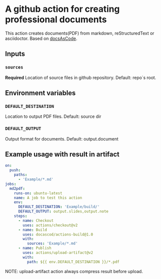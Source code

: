 # A github action for creating professional documents

This action creates documents(PDF) from markdown, reStructuredText or asciidoctor.
Based on [docsAsCode](https://github.com/docascod/DocsAsCode).

## Inputs

### `sources`

**Required** Location of source files in github repository. Default: repo´s root.

## Environment variables

### `DEFAULT_DESTINATION`

Location to output PDF files. Default: source dir

### `DEFAULT_OUTPUT`

Output format for documents. Default: output.document

## Example usage with result in artifact

```yml
on:
  push:
    paths: 
      - 'Example/*.md'
jobs:
  md2pdf:
    runs-on: ubuntu-latest
    name: A job to test this action
    env:
      DEFAULT_DESTINATION: 'Example/build/'
      DEFAULT_OUTPUT: output.slides,output.note
    steps:
      - name: Checkout
        uses: actions/checkout@v2
      - name: Build
        uses: docascod/actions-build@1.0
        with:
          sources: 'Example/*.md'
      - name: Publish
        uses: actions/upload-artifact@v2
        with:
          path: ${{ env.DEFAULT_DESTINATION }}/*.pdf
```

NOTE: upload-artifact action always compress result before upload.
